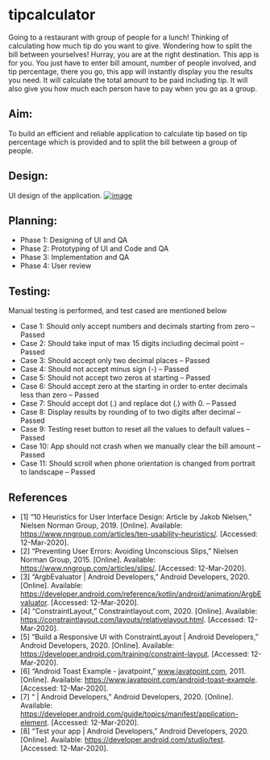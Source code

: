 # tipcalculator
Going to a restaurant with group of people for a lunch! Thinking of calculating how much tip do you want to give. Wondering how to split the bill between yourselves! Hurray, you are at the right destination. This app is for you. You just have to enter bill amount, number of people involved, and tip percentage, there you go, this app will instantly display you the results you need. It will calculate the total amount to be paid including tip. It will also give you how much each person have to pay when you go as a group.
## Aim:
To build an efficient and reliable application to calculate tip based on tip percentage which is provided and to split the bill between a group of people.
## Design:
UI design of the application.
<a href="https://ibb.co/V9LYKXj"><img src="https://i.ibb.co/h9gFqp7/image.png" alt="image" border="0"></a>
## Planning:
* Phase 1: Designing of UI and QA
* Phase 2: Prototyping of UI and Code and QA
* Phase 3: Implementation and QA
* Phase 4: User review
## Testing:
Manual testing is performed, and test cased are mentioned below
* Case 1: Should only accept numbers and decimals starting from zero – Passed
* Case 2: Should take input of max 15 digits including decimal point – Passed
* Case 3: Should accept only two decimal places – Passed
* Case 4: Should not accept minus sign (-) – Passed
* Case 5: Should not accept two zeros at starting – Passed
* Case 6: Should accept zero at the starting in order to enter decimals less than zero – Passed
* Case 7: Should accept dot (.) and replace dot (.) with 0. – Passed
* Case 8: Display results by rounding of to two digits after decimal – Passed
* Case 9: Testing reset button to reset all the values to default values – Passed
* Case 10: App should not crash when we manually clear the bill amount – Passed
* Case 11: Should scroll when phone orientation is changed from portrait to landscape – Passed
## References
* [1] “10 Heuristics for User Interface Design: Article by Jakob Nielsen,” Nielsen Norman Group, 2019. [Online]. Available: https://www.nngroup.com/articles/ten-usability-heuristics/. [Accessed: 12-Mar-2020].
* [2] “Preventing User Errors: Avoiding Unconscious Slips,” Nielsen Norman Group, 2015. [Online]. Available: https://www.nngroup.com/articles/slips/. [Accessed: 12-Mar-2020].
* [3] “ArgbEvaluator | Android Developers,” Android Developers, 2020. [Online]. Available: https://developer.android.com/reference/kotlin/android/animation/ArgbEvaluator. [Accessed: 12-Mar-2020].
* [4] “ConstraintLayout,” Constraintlayout.com, 2020. [Online]. Available: https://constraintlayout.com/layouts/relativelayout.html. [Accessed: 12-Mar-2020].
* [5] “Build a Responsive UI with ConstraintLayout | Android Developers,” Android Developers, 2020. [Online]. Available: https://developer.android.com/training/constraint-layout. [Accessed: 12-Mar-2020].
* [6] “Android Toast Example - javatpoint,” www.javatpoint.com, 2011. [Online]. Available: https://www.javatpoint.com/android-toast-example. [Accessed: 12-Mar-2020].
* [7] “<application> | Android Developers,” Android Developers, 2020. [Online]. Available: https://developer.android.com/guide/topics/manifest/application-element. [Accessed: 12-Mar-2020].
* [8] “Test your app | Android Developers,” Android Developers, 2020. [Online]. Available: https://developer.android.com/studio/test. [Accessed: 12-Mar-2020].

